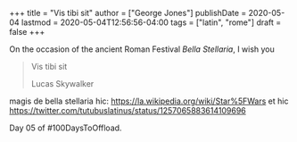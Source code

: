 +++
title = "Vis tibi sit"
author = ["George Jones"]
publishDate = 2020-05-04
lastmod = 2020-05-04T12:56:56-04:00
tags = ["latin", "rome"]
draft = false
+++

On the occasion of the ancient Roman Festival _Bella Stellaria_, I
wish you

> Vis tibi sit
>
> Lucas Skywalker

magis de bella stellaria hic: <https://la.wikipedia.org/wiki/Star%5FWars>
et hic <https://twitter.com/tutubuslatinus/status/1257065883614109696>

Day 05 of #100DaysToOffload.
